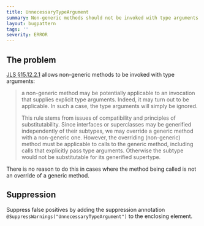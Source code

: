 ```yaml
---
title: UnnecessaryTypeArgument
summary: Non-generic methods should not be invoked with type arguments
layout: bugpattern
tags: ''
severity: ERROR
---
```


<!--
*** AUTO-GENERATED, DO NOT MODIFY ***
To make changes, edit the @BugPattern annotation or the explanation in docs/bugpattern.
-->

## The problem
[JLS §15.12.2.1] allows non-generic methods to be invoked with type arguments:

[JLS §15.12.2.1]: https://docs.oracle.com/javase/specs/jls/se8/html/jls-15.html#jls-15.12.2.1

> a non-generic method may be potentially applicable to an invocation that
> supplies explicit type arguments. Indeed, it may turn out to be applicable. In
> such a case, the type arguments will simply be ignored.
>
> This rule stems from issues of compatibility and principles of
> substitutability. Since interfaces or superclasses may be generified
> independently of their subtypes, we may override a generic method with a
> non-generic one. However, the overriding (non-generic) method must be
> applicable to calls to the generic method, including calls that explicitly
> pass type arguments. Otherwise the subtype would not be substitutable for its
> generified supertype.

There is no reason to do this in cases where the method being called is not an
override of a generic method.

## Suppression
Suppress false positives by adding the suppression annotation `@SuppressWarnings("UnnecessaryTypeArgument")` to the enclosing element.
